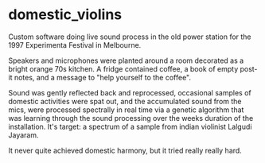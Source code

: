 # domestic_violins

Custom software doing live sound process in the old power station for the
1997 Experimenta Festival in Melbourne.

Speakers and microphones were planted around a room decorated as a bright orange 70s kitchen.  A fridge contained coffee, a book of empty post-it notes,
and a message to "help yourself to the coffee".

Sound was gently reflected back and reprocessed, occasional samples of domestic activities were spat out, and the accumulated sound from the mics, were processed spectrally in real time via a genetic algorithm that was learning through the sound processing over the weeks duration of the installation. It's target: a spectrum of a sample from indian violinist Lalgudi Jayaram.

It never quite achieved domestic harmony, but it tried really really hard.

